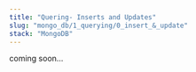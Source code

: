 ```yaml
---
title: "Quering- Inserts and Updates"
slug: "mongo_db/1_querying/0_insert_&_update"
stack: "MongoDB"
---
```


coming soon...